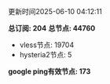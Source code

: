 更新时间2025-06-10 04:12:11

**总订阅: 204**
**总节点: 44760**
- vless节点: 19704
- hysteria2节点: 5

**google ping有效节点: 173**
